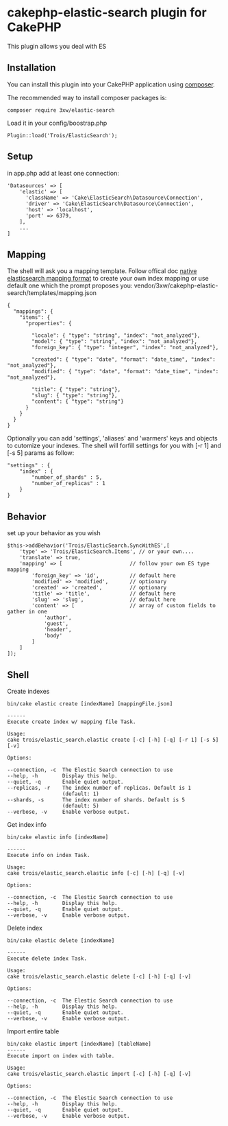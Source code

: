 # cakephp-elastic-search plugin for CakePHP
This plugin allows you deal with ES

## Installation

You can install this plugin into your CakePHP application using [composer](http://getcomposer.org).

The recommended way to install composer packages is:

	composer require 3xw/elastic-search

Load it in your config/boostrap.php

	Plugin::load('Trois/ElasticSearch');

## Setup
in app.php add at least one connection:

	'Datasources' => [
	    'elastic' => [
	      'className' => 'Cake\ElasticSearch\Datasource\Connection',
	      'driver' => 'Cake\ElasticSearch\Datasource\Connection',
	      'host' => 'localhost',
	      'port' => 6379,
	    ],
		...
	]

## Mapping
The shell will ask you a mapping template.
Follow offical doc [native elasticsearch mapping format](https://www.elastic.co/guide/en/elasticsearch/reference/1.5/mapping.html) to create your own index mapping or use default one which the prompt proposes you: vendor/3xw/cakephp-elastic-search/templates/mapping.json

	{
	  "mappings": {
	    "items": {
	      "properties": {
	
	        "locale": { "type": "string", "index": "not_analyzed"},
	        "model": { "type": "string", "index": "not_analyzed"},
	        "foreign_key": { "type": "integer", "index": "not_analyzed"},
	
	        "created": { "type": "date", "format": "date_time", "index": "not_analyzed"},
	        "modified": { "type": "date", "format": "date_time", "index": "not_analyzed"},
	
	        "title": { "type": "string"},
	        "slug": { "type": "string"},
	        "content": { "type": "string"}
	      }
	    }
	  }
	}

Optionally you can add 'settings', 'aliases' and 'warmers' keys and objects to cutomize your indexes. The shell will forfill settings for you with [-r 1] and [-s 5] params as follow:

	"settings" : {
	    "index" : {
		    "number_of_shards" : 5,
		    "number_of_replicas" : 1
	    }
    }
    
## Behavior
set up your behavior as you wish

	$this->addBehavior('Trois/ElasticSearch.SyncWithES',[
		'type' => 'Trois/ElasticSearch.Items', // or your own....
		'translate' => true,
		'mapping' => [						// follow your own ES type mapping
			'foreign_key' => 'id',			// default here
			'modified' => 'modified',		// optionary
			'created' => 'created',			// optionary 
			'title' => 'title',				// default here
			'slug' => 'slug',				// default here
			'content' => [					// array of custom fields to gather in one
				'author',
				'guest',
				'header',
				'body'
			]
		]
    ]);

## Shell
Create indexes

	bin/cake elastic create [indexName] [mappingFile.json]
	
	------
	Execute create index w/ mapping file Task.

	Usage:
	cake trois/elastic_search.elastic create [-c] [-h] [-q] [-r 1] [-s 5] [-v]
	
	Options:
	
	--connection, -c  The Elestic Search connection to use
	--help, -h        Display this help.
	--quiet, -q       Enable quiet output.
	--replicas, -r    The index number of replicas. Default is 1
	                  (default: 1)
	--shards, -s      The index number of shards. Default is 5
	                  (default: 5)
	--verbose, -v     Enable verbose output.
	
Get index info

	bin/cake elastic info [indexName]
	
	------
	Execute info on index Task.

	Usage:
	cake trois/elastic_search.elastic info [-c] [-h] [-q] [-v]
	
	Options:
	
	--connection, -c  The Elestic Search connection to use
	--help, -h        Display this help.
	--quiet, -q       Enable quiet output.
	--verbose, -v     Enable verbose output.
	
Delete index

	bin/cake elastic delete [indexName]
	
	------
	Execute delete index Task.

	Usage:
	cake trois/elastic_search.elastic delete [-c] [-h] [-q] [-v]
	
	Options:
	
	--connection, -c  The Elestic Search connection to use
	--help, -h        Display this help.
	--quiet, -q       Enable quiet output.
	--verbose, -v     Enable verbose output.
	
Import entire table

	bin/cake elastic import [indexName] [tableName]
	------
	Execute import on index with table.

	Usage:
	cake trois/elastic_search.elastic import [-c] [-h] [-q] [-v]
	
	Options:
	
	--connection, -c  The Elestic Search connection to use
	--help, -h        Display this help.
	--quiet, -q       Enable quiet output.
	--verbose, -v     Enable verbose output.
	